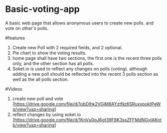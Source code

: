 # Basic-voting-app
A basic web page that allows anonymous users to create new polls. and vote on other's polls.

#features
1. Create new Poll with 2 required fields, and 2 optional.
2. Pie chart to show the voting results.
3. home page shall have two sections, the first one is the recent three polls only, and the other section has all polls.
4. Soket.io is used to reflect any changes on polls (voting). although adding a new poll should be reflected into the recent 3 polls section as well as the all polls section.

#Videos
1. create new poll and vote [https://drive.google.com/file/d/1obDlhk2VGiM8AYztNz6SRuxxpoktPeWq/view?usp=sharing]
2. reflect changes by using soket.io [https://drive.google.com/file/d/1KnVu0qJ6gt39F8K3ssZFFMdNGyIAKntb/view?usp=sharing]
